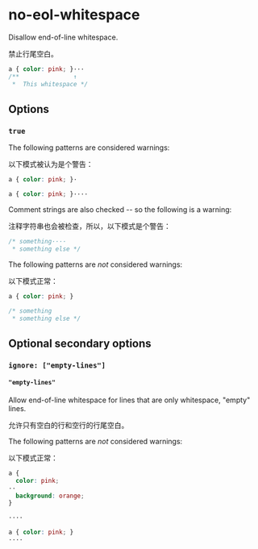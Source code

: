 # no-eol-whitespace

Disallow end-of-line whitespace.

禁止行尾空白。

```css
a { color: pink; }···
/**               ↑
 *  This whitespace */
```

## Options

### `true`

The following patterns are considered warnings:

以下模式被认为是个警告：

```css
a { color: pink; }·
```

```css
a { color: pink; }····
```

Comment strings are also checked -- so the following is a warning:

注释字符串也会被检查，所以，以下模式是个警告：

```css
/* something····
 * something else */
```

The following patterns are *not* considered warnings:

以下模式正常：

```css
a { color: pink; }
```

```css
/* something
 * something else */
```

## Optional secondary options

### `ignore: ["empty-lines"]`

#### `"empty-lines"`

Allow end-of-line whitespace for lines that are only whitespace, "empty" lines.

允许只有空白的行和空行的行尾空白。

The following patterns are *not* considered warnings:

以下模式正常：

```css
a {
  color: pink;
··
  background: orange;
}
```

```css
····
```

```css
a { color: pink; }
····
```
